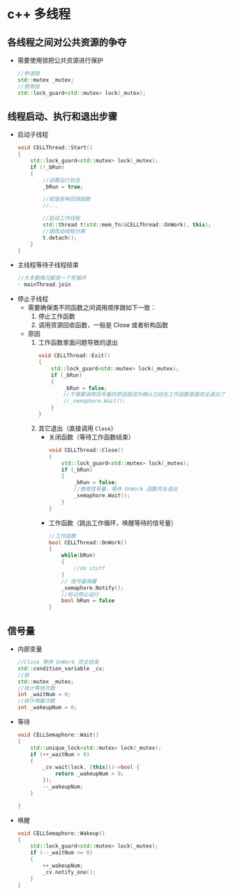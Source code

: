 # c++ 多线程

## 各线程之间对公共资源的争夺
- 需要使用锁把公共资源进行保护
    ```cpp
    //申请锁
    std::mutex _mutex;
    //使用锁
    std::lock_guard<std::mutex> lock(_mutex);

## 线程启动、执行和退出步骤
- 启动子线程
    ```cpp
    void CELLThread::Start()
    {
        std::lock_guard<std::mutex> lock(_mutex);
        if (!_bRun)
        {
            //设置运行状态
            _bRun = true;

            //赋值各种回调函数
            //...

            //启动工作线程
            std::thread t(std::mem_fn(&CELLThread::OnWork), this);
            //跟启动线程分离
            t.detach();
        }
    }
- 主线程等待子线程结束
    ```cpp
    //大多数情况都是一个死循环
    - mainThread.join
- 停止子线程
    - 需要确保类不同函数之间调用顺序跟如下一致：
        1. 停止工作函数
        2. 调用资源回收函数，一般是 Close 或者析构函数
    - 原因
        1. 工作函数里面问题导致的退出
            ```cpp
            void CELLThread::Exit()
            {
                std::lock_guard<std::mutex> lock(_mutex);
                if (_bRun)
                {
                    _bRun = false;
                    //不需要调用信号量的原因是因为确认已经在工作函数里面完全退出了
                    //_semaphore.Wait();
                }
            } 
        2. 其它退出（直接调用 `Close`）
            - 关闭函数（等待工作函数结束）
                ```cpp
                void CELLThread::Close()
                {
                    std::lock_guard<std::mutex> lock(_mutex);
                    if (_bRun)
                    {
                        _bRun = false;
                        //使用信号量，等待 OnWork 函数完全退出
                        _semaphore.Wait();
                    }
                }
            - 工作函数（跳出工作循环，唤醒等待的信号量）
                ```cpp
                //工作函数
                bool CELLThread::OnWork()
                {
                    while(bRun) 
                    {
                        //do stuff
                    }
                    // 信号量唤醒
                    _semaphore.Notify();
                    //标记停止运行         
                    bool bRun = false
                }

## 信号量
- 内部变量
    ```cpp
    //Close 等待 OnWork 完全结束
	std::condition_variable _cv;
    //锁
	std::mutex _mutex;
    //统计等待次数
    int _waitNum = 0;
    //统计唤醒次数
	int _wakeupNum = 0;
- 等待
    ```cpp
    void CELLSemaphore::Wait()
    {
        std::unique_lock<std::mutex> lock(_mutex);
        if (++_waitNum > 0)
        {
            _cv.wait(lock, [this]()->bool {
                return _wakeupNum > 0;
            });
            --_wakeupNum;
        }

    }

- 唤醒
    ```cpp
    void CELLSemaphore::Wakeup()
    {
        std::lock_guard<std::mutex> lock(_mutex);
        if (--_waitNum <= 0)
        {
            ++_wakeupNum;
            _cv.notify_one();
        }
    }

            
    